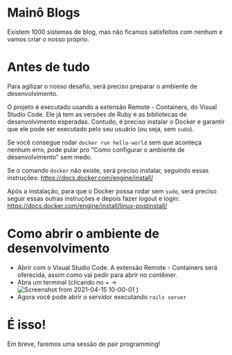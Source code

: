 # Mainô Blogs
Existem 1000 sistemas de blog, mas não ficamos satisfeitos com nenhum e vamos criar o nosso próprio.

# Antes de tudo
Para agilizar o nosso desafio, será preciso preparar o ambiente de desenvolvimento.

O projeto é executado usando a extensão Remote - Containers, do Visual Studio Code. Ele já tem as versões de Ruby e as bibliotecas de desenvolvimento esperadas. Contudo, é preciso instalar o Docker e garantir que ele pode ser executado pelo seu usuário (ou seja, sem `sudo`).

Se você consegue rodar `docker run hello-world` sem que aconteça nenhum erro, pode pular pro "Como configurar o ambiente de desenvolvimento" sem medo.

Se o comando `docker` não existe, será preciso instalar, seguindo essas instruções: https://docs.docker.com/engine/install/

Após a instalação, para que o Docker possa rodar sem `sudo`, será preciso seguir essas outras instruções e depois fazer logout e login: https://docs.docker.com/engine/install/linux-postinstall/


# Como abrir o ambiente de desenvolvimento
- Abrir com o Visual Studio Code. A extensão Remote - Containers será oferecida, assim como vai pedir para abrir no contêiner.
- Abra um terminal (clicando no + -> ![Screenshot from 2021-04-15 10-00-01](https://user-images.githubusercontent.com/761956/114873108-5d103100-9dd1-11eb-9a0d-a88a618d830e.png)
)
- Agora você pode abrir o servidor executando `rails server`

# É isso!
Em breve, faremos uma sessão de pair programming!
